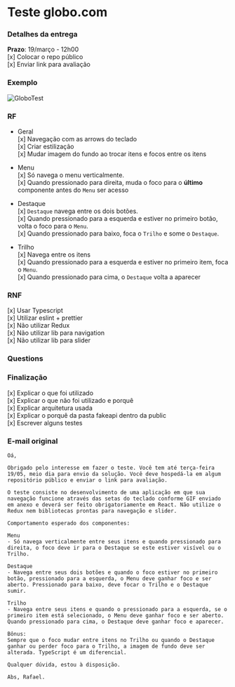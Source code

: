 # Teste globo.com

### Detalhes da entrega

**Prazo**: 19/março - 12h00  
[x] Colocar o repo público  
[x] Enviar link para avaliação

### Exemplo

![GloboTest](./teste-globoplay-tv.gif)

### RF

- Geral  
  [x] Navegação com as arrows do teclado  
  [x] Criar estilização  
  [x] Mudar imagem do fundo ao trocar itens e focos entre os itens

- Menu  
  [x] Só navega o menu verticalmente.  
  [x] Quando pressionado para direita, muda o foco para o **último** componente antes do `Menu` ser acesso

- Destaque  
  [x] `Destaque` navega entre os dois botões.  
  [x] Quando pressionado para a esquerda e estiver no primeiro botão, volta o foco para o `Menu`.  
  [x] Quando pressionado para baixo, foca o `Trilho` e some o `Destaque`.

- Trilho  
  [x] Navega entre os itens  
  [x] Quando pressionado para a esquerda e estiver no primeiro item, foca o `Menu`.  
  [x] Quando pressionado para cima, o `Destaque` volta a aparecer

### RNF

[x] Usar Typescript  
[x] Utilizar eslint + prettier  
[x] Não utilizar Redux  
[x] Não utilizar lib para navigation  
[x] Não utilizar lib para slider

### Questions

### Finalização

[x] Explicar o que foi utilizado  
[x] Explicar o que não foi utilizado e porquê  
[x] Explicar arquitetura usada  
[x] Explicar o porquê da pasta fakeapi dentro da public  
[x] Escrever alguns testes

### E-mail original

```
Oá,

Obrigado pelo interesse em fazer o teste. Você tem até terça-feira 19/05, meio dia para envio da solução. Você deve hospedá-la em algum repositório público e enviar o link para avaliação.

O teste consiste no desenvolvimento de uma aplicação em que sua navegação funcione através das setas do teclado conforme GIF enviado em anexo e deverá ser feito obrigatoriamente em React. Não utilize o Redux nem bibliotecas prontas para navegação e slider.

Comportamento esperado dos componentes:

Menu
- Só navega verticalmente entre seus itens e quando pressionado para direita, o foco deve ir para o Destaque se este estiver visível ou o Trilho.

Destaque
- Navega entre seus dois botões e quando o foco estiver no primeiro botão, pressionado para a esquerda, o Menu deve ganhar foco e ser aberto. Pressionado para baixo, deve focar o Trilho e o Destaque sumir.

Trilho
- Navega entre seus itens e quando o pressionado para a esquerda, se o primeiro item está selecionado, o Menu deve ganhar foco e ser aberto. Quando pressionado para cima, o Destaque deve ganhar foco e aparecer.

Bônus:
Sempre que o foco mudar entre itens no Trilho ou quando o Destaque ganhar ou perder foco para o Trilho, a imagem de fundo deve ser alterada. TypeScript é um diferencial.

Qualquer dúvida, estou à disposição.

Abs, Rafael.
```

